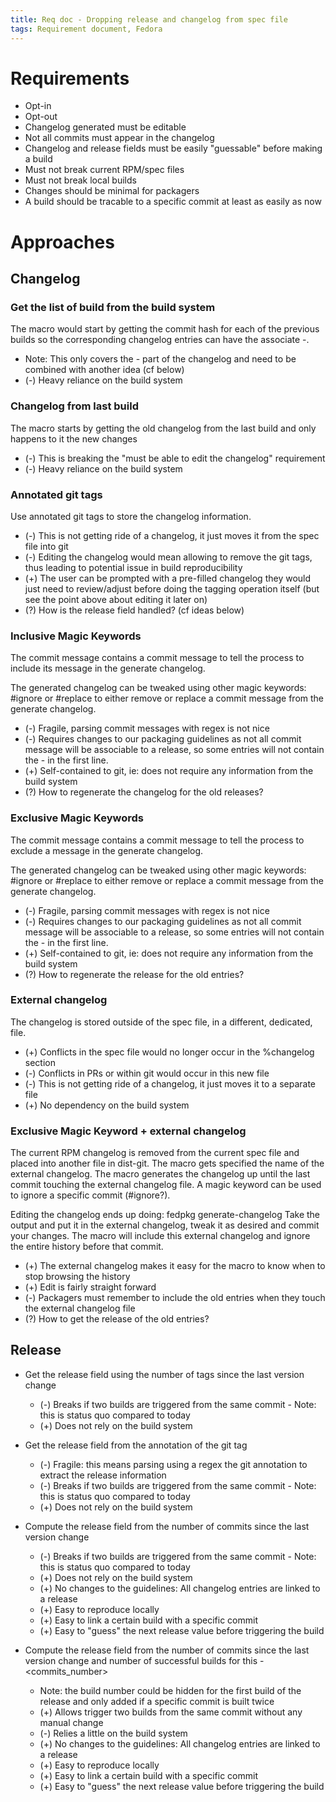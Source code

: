 ```yaml
---
title: Req doc - Dropping release and changelog from spec file
tags: Requirement document, Fedora
---
```


# Requirements

* Opt-in
* Opt-out
* Changelog generated must be editable
* Not all commits must appear in the changelog
* Changelog and release fields must be easily "guessable" before making a build
* Must not break current RPM/spec files
* Must not break local builds
* Changes should be minimal for packagers
* A build should be tracable to a specific commit at least as easily as now


# Approaches

## Changelog


### Get the list of build from the build system

The macro would start by getting the commit hash for each of the previous builds so the
corresponding changelog entries can have the associate <version>-<release>.
  - Note: This only covers the <version>-<release> part of the changelog and need to be combined
    with another idea (cf below)
  - (-) Heavy reliance on the build system


### Changelog from last build

The macro starts by getting the old changelog from the last build and only happens to it
the new changes
  - (-) This is breaking the "must be able to edit the changelog" requirement
  - (-) Heavy reliance on the build system


### Annotated git tags

Use annotated git tags to store the changelog information.
* (-) This is not getting ride of a changelog, it just moves it from the spec file into git
* (-) Editing the changelog would mean allowing to remove the git tags, thus leading to potential
      issue in build reproducibility
* (+) The user can be prompted with a pre-filled changelog they would just need to review/adjust before
      doing the tagging operation itself (but see the point above about editing it later on)
* (?) How is the release field handled? (cf ideas below)


### Inclusive Magic Keywords

The commit message contains a commit message to tell the process to include its message in the 
generate changelog.

The generated changelog can be tweaked using other magic keywords: #ignore <commit hash> or
#replace <commit hash> to either remove or replace a commit message from the generate changelog.

* (-) Fragile, parsing commit messages with regex is not nice
* (-) Requires changes to our packaging guidelines as not all commit message will be associable
      to a release, so some entries will not contain the <version>-<release> in the first line.
* (+) Self-contained to git, ie: does not require any information from the build system
* (?) How to regenerate the changelog for the old releases?


### Exclusive Magic Keywords

The commit message contains a commit message to tell the process to exclude a message in the 
generate changelog.

The generated changelog can be tweaked using other magic keywords: #ignore <commit hash> or
#replace <commit hash> to either remove or replace a commit message from the generate changelog.

* (-) Fragile, parsing commit messages with regex is not nice
* (-) Requires changes to our packaging guidelines as not all commit message will be associable
      to a release, so some entries will not contain the <version>-<release> in the first line.
* (+) Self-contained to git, ie: does not require any information from the build system
* (?) How to regenerate the release for the old entries?


### External changelog

The changelog is stored outside of the spec file, in a different, dedicated, file.
* (+) Conflicts in the spec file would no longer occur in the %changelog section
* (-) Conflicts in PRs or within git would occur in this new file
* (-) This is not getting ride of a changelog, it just moves it to a separate file
* (+) No dependency on the build system


### Exclusive Magic Keyword + external changelog

The current RPM changelog is removed from the current spec file and placed into another
file in dist-git.
The macro gets specified the name of the external changelog.
The macro generates the changelog up until the last commit touching the external changelog file.
A magic keyword can be used to ignore a specific commit (#ignore?).

Editing the changelog ends up doing:
  fedpkg generate-changelog
Take the output and put it in the external changelog, tweak it as desired and commit your changes.
The macro will include this external changelog and ignore the entire history before that
commit.

* (+) The external changelog makes it easy for the macro to know when to stop browsing the history
* (+) Edit is fairly straight forward
* (-) Packagers must remember to include the old entries when they touch the external changelog file
* (?) How to get the release of the old entries?


## Release

- Get the release field using the number of tags since the last version change
  - (-) Breaks if two builds are triggered from the same commit
        - Note: this is status quo compared to today
  - (+) Does not rely on the build system


- Get the release field from the annotation of the git tag
  - (-) Fragile: this means parsing using a regex the git annotation to extract the release
        information
  - (-) Breaks if two builds are triggered from the same commit
        - Note: this is status quo compared to today
  - (+) Does not rely on the build system


- Compute the release field from the number of commits since the last version change
  - (-) Breaks if two builds are triggered from the same commit
        - Note: this is status quo compared to today
  - (+) Does not rely on the build system
  - (+) No changes to the guidelines: All changelog entries are linked to a release
  - (+) Easy to reproduce locally
  - (+) Easy to link a certain build with a specific commit
  - (+) Easy to "guess" the next release value before triggering the build


- Compute the release field from the number of commits since the last version change and number 
  of successful builds for this <version>-<commits_number>
  - Note: the build number could be hidden for the first build of the release and only added if
    a specific commit is built twice
  - (+) Allows trigger two builds from the same commit without any manual change
  - (-) Relies a little on the build system
  - (+) No changes to the guidelines: All changelog entries are linked to a release
  - (+) Easy to reproduce locally
  - (+) Easy to link a certain build with a specific commit
  - (+) Easy to "guess" the next release value before triggering the build

